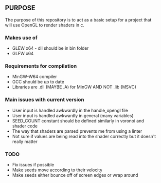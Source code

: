 ## PURPOSE
The purpose of this repository is to act as a basic setup for a project that will use OpenGL to render shaders in c.

### Makes use of
- GLEW x64 - dll should be in bin folder
- GLFW x64

### Requirements for compilation
- MinGW-W64 compiler
- GCC should be up to date
- Libraries are .dll (MAYBE .A) for MinGW AND NOT .lib (MSVC)

### Main issues with current version
- User input is handled awkwardly in the handle_opengl file
- User input is handled awkwardly in general (many variables)
- SEED_COUNT constant should be defined similarly in voronoi and shader code
- The way that shaders are parsed prevents me from using a linter
- Not sure if values are being read into the shader correctly but it doesn't really matter

### TODO
- Fix issues if possible
- Make seeds move according to their velocity
- Make seeds either bounce off of screen edges or wrap around